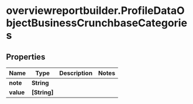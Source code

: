# overviewreportbuilder.ProfileDataObjectBusinessCrunchbaseCategories

## Properties

Name | Type | Description | Notes
------------ | ------------- | ------------- | -------------
**note** | **String** |  | 
**value** | **[String]** |  | 


